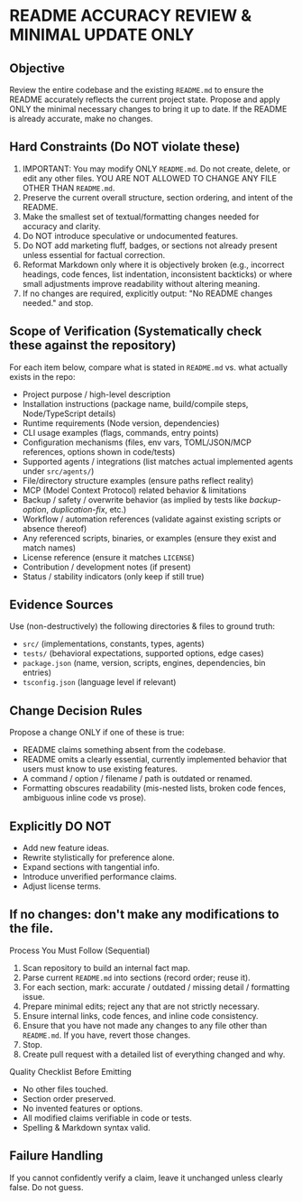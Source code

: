 # README ACCURACY REVIEW & MINIMAL UPDATE ONLY

## Objective

Review the entire codebase and the existing `README.md` to ensure the README accurately reflects the current project state. Propose and apply ONLY the minimal necessary changes to bring it up to date. If the README is already accurate, make no changes.

## Hard Constraints (Do NOT violate these)

1. IMPORTANT: You may modify ONLY `README.md`. Do not create, delete, or edit any other files. YOU ARE NOT ALLOWED TO CHANGE ANY FILE OTHER THAN `README.md`.
2. Preserve the current overall structure, section ordering, and intent of the README.
3. Make the smallest set of textual/formatting changes needed for accuracy and clarity.
4. Do NOT introduce speculative or undocumented features.
5. Do NOT add marketing fluff, badges, or sections not already present unless essential for factual correction.
6. Reformat Markdown only where it is objectively broken (e.g., incorrect headings, code fences, list indentation, inconsistent backticks) or where small adjustments improve readability without altering meaning.
7. If no changes are required, explicitly output: "No README changes needed." and stop.

## Scope of Verification (Systematically check these against the repository)

For each item below, compare what is stated in `README.md` vs. what actually exists in the repo:
- Project purpose / high-level description
- Installation instructions (package name, build/compile steps, Node/TypeScript details)
- Runtime requirements (Node version, dependencies)
- CLI usage examples (flags, commands, entry points)
- Configuration mechanisms (files, env vars, TOML/JSON/MCP references, options shown in code/tests)
- Supported agents / integrations (list matches actual implemented agents under `src/agents/`)
- File/directory structure examples (ensure paths reflect reality)
- MCP (Model Context Protocol) related behavior & limitations
- Backup / safety / overwrite behavior (as implied by tests like *backup-option*, *duplication-fix*, etc.)
- Workflow / automation references (validate against existing scripts or absence thereof)
- Any referenced scripts, binaries, or examples (ensure they exist and match names)
- License reference (ensure it matches `LICENSE`)
- Contribution / development notes (if present)
- Status / stability indicators (only keep if still true)

## Evidence Sources
Use (non-destructively) the following directories & files to ground truth:
- `src/` (implementations, constants, types, agents)
- `tests/` (behavioral expectations, supported options, edge cases)
- `package.json` (name, version, scripts, engines, dependencies, bin entries)
- `tsconfig.json` (language level if relevant)

## Change Decision Rules

Propose a change ONLY if one of these is true:
- README claims something absent from the codebase.
- README omits a clearly essential, currently implemented behavior that users must know to use existing features.
- A command / option / filename / path is outdated or renamed.
- Formatting obscures readability (mis-nested lists, broken code fences, ambiguous inline code vs prose).

## Explicitly DO NOT
- Add new feature ideas.
- Rewrite stylistically for preference alone.
- Expand sections with tangential info.
- Introduce unverified performance claims.
- Adjust license terms.

## If no changes: don't make any modifications to the file.

Process You Must Follow (Sequential)
1. Scan repository to build an internal fact map.
2. Parse current `README.md` into sections (record order; reuse it).
3. For each section, mark: accurate / outdated / missing detail / formatting issue.
4. Prepare minimal edits; reject any that are not strictly necessary.
5. Ensure internal links, code fences, and inline code consistency.
6. Ensure that you have not made any changes to any file other than `README.md`. If you have, revert those changes.
7. Stop.
8. Create pull request with a detailed list of everything changed and why.

Quality Checklist Before Emitting
- No other files touched.
- Section order preserved.
- No invented features or options.
- All modified claims verifiable in code or tests.
- Spelling & Markdown syntax valid.

## Failure Handling
If you cannot confidently verify a claim, leave it unchanged unless clearly false. Do not guess.
